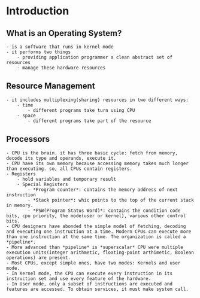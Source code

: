 # Introduction

## What is an Operating System?
	- is a software that runs in kernel mode
	- it performs two things
		- providing application programmer a clean abstract set of resources
		- manage these hardware resources

## Resource Management
	- it includes multiplexing(sharing) resources in two different ways:
		- time
			- different programs take turn using CPU
		- space
			- different programs take part of the resource



## Processors
	- CPU is the brain. it has three basic cycle: fetch from memory, decode its type and operands, execute it. 
	- CPU have its own memory because accessing memory takes much longer than executing. so, all CPUs contain registers. 
	- Registers
		- hold variables and temporary result
		- Special Registers
			- *Program counter*: contains the memory address of next instruction
			- *Stack pointer*: whic points to the top of the current stack in memory.
			- *PSW(Program Status Word)*: contains the condition code bits, cpu priority, the mode(user or kernel), various other control bits.
	- CPU designers have abonded the simple model of fetching, decoding and executing one instruction at a time. Modern CPUs can execute more than one instruction at the same time. The organization is called a *pipeline*. 
	- More advanced than *pipeline* is *superscalar* CPU were multiple execution units(integer arithmetic, floating-point arthimetic, Boolean operations) are present.
	- Most CPUs, except simple ones, have two modes: Kernels and user mode. 
	- In Kernel mode, the CPU can execute every instruction in its instruction set and use every feature of the hardware.
	- In User mode, only a subset of instructions are executed and features are accessed. To obtain services, it must make system call. 

###	
